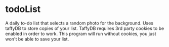 # todoList
A daily to-do list that selects a random photo for the background.
Uses taffyDB to store copies of your list.
TaffyDB requires 3rd party cookies to be enabled in order to work.
This program will run without cookies, you just won't be able to save your list.
